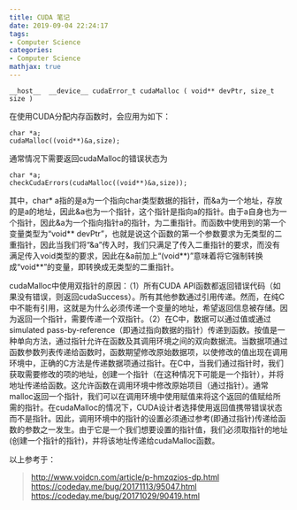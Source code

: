 ```yaml
---
title: CUDA 笔记
date: 2019-09-04 22:24:17
tags:
- Computer Science
categories:
- Computer Science
mathjax: true
---
```


```
__host__ ​ __device__ ​cudaError_t cudaMalloc ( void** devPtr, size_t size )
```
在使用CUDA分配内存函数时，会应用为如下：
```
char *a;
cudaMalloc((void**)&a,size);
```

通常情况下需要返回cudaMalloc的错误状态为
```
char *a;
checkCudaErrors(cudaMalloc((void**)&a,size));
```


其中，char* a指的是a为一个指向char类型数据的指针，而&a为一个地址，存放的是a的地址，因此&a也为一个指针，这个指针是指向a的指针。由于a自身也为一个指针，因此&a为一个指向指针a的指针，为二重指针。而函数中使用到的第一个变量类型为“void** devPtr”，也就是说这个函数的第一个参数要求为无类型的二重指针，因此当我们将“&a”传入时，我们只满足了传入二重指针的要求，而没有满足传入void类型的要求，因此在&a前加上“(void**)”意味着将它强制转换成“void**”的变量，即转换成无类型的二重指针。

cudaMalloc中使用双指针的原因：（1）所有CUDA API函数都返回错误代码（如果没有错误，则返回cudaSuccess）。所有其他参数通过引用传递。然而，在纯C中不能有引用，这就是为什么必须传递一个变量的地址，希望返回信息被存储。因为返回一个指针，需要传递一个双指针。（2）在C中，数据可以通过值或通过simulated pass-by-reference（即通过指向数据的指针）传递到函数。按值是一种单向方法，通过指针允许在函数及其调用环境之间的双向数据流。当数据项通过函数参数列表传递给函数时，函数期望修改原始数据项，以使修改的值出现在调用环境中，正确的C方法是传递数据项通过指针。在C中，当我们通过指针时，我们获取需要修改的项的地址，创建一个指针（在这种情况下可能是一个指针），并将地址传递给函数。这允许函数在调用环境中修改原始项目（通过指针）。通常malloc返回一个指针，我们可以在调用环境中使用赋值来将这个返回的值赋给所需的指针。在cudaMalloc的情况下，CUDA设计者选择使用返回值携带错误状态而不是指针。因此，调用环境中的指针的设置必须通过参考(即通过指针)传递给函数的参数之一发生。由于它是一个我们想要设置的指针值，我们必须取指针的地址(创建一个指针的指针)，并将该地址传递给cudaMalloc函数。

以上参考于：
> http://www.voidcn.com/article/p-hmzqzios-dp.html
https://codeday.me/bug/20171113/95047.html
https://codeday.me/bug/20171029/90419.html

